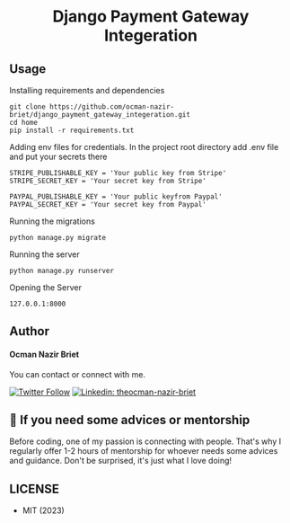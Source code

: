 <!-- # django_payment_gateway_integeration -->
<h1 align="center">Django Payment Gateway Integeration</h1>


## Usage

Installing requirements and dependencies
```
git clone https://github.com/ocman-nazir-briet/django_payment_gateway_integeration.git
cd home
pip install -r requirements.txt
```
Adding env files for credentials. In the project root directory add .env file and put your secrets there
```
STRIPE_PUBLISHABLE_KEY = 'Your public key from Stripe'
STRIPE_SECRET_KEY = 'Your secret key from Stripe'

PAYPAL_PUBLISHABLE_KEY = 'Your public keyfrom Paypal'
PAYPAL_SECRET_KEY = 'Your secret key from Paypal'
```

Running the migrations
```
python manage.py migrate
```

Running the server
```
python manage.py runserver
```

Opening the Server
```
127.0.0.1:8000
```
## Author
#### Ocman Nazir Briet
You can contact or connect with me.

[![Twitter Follow](https://img.shields.io/twitter/follow/ocmannazirbriet?label=Follow)](https://twitter.com/ocmannazirbriet)
[![Linkedin: theocman-nazir-briet](https://img.shields.io/badge/-ocman%20nazir%20briet-blue?style=flat-square&logo=Linkedin&logoColor=white&link=https://www.linkedin.com/in/ocman-nazir-briet/)](https://www.linkedin.com/in/ocman-nazir-briet/)

## 👋 If you need some advices or mentorship

Before coding, one of my passion is connecting with people. That's why I regularly offer 1-2 hours of mentorship for whoever needs some advices and guidance.
Don't be surprised, it's just what I love doing!


## LICENSE
- MIT (2023)
